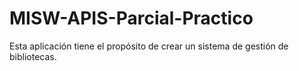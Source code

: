 # MISW-APIS-Parcial-Practico
Esta aplicación tiene el propósito de crear un sistema de gestión de bibliotecas.
